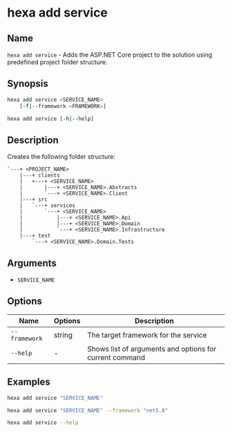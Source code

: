 # hexa add service

## Name

`hexa add service` - Adds the ASP.NET Core project to the solution using predefined project folder structure.

## Synopsis

```bash
hexa add service <SERVICE_NAME>
    [-f|--framework <FRAMEWORK>]

hexa add service [-h|--help]
```

## Description

Creates the following folder structure:

```
`---+ <PROJECT_NAME>
    |---+ clients
    |   +---+ <SERVICE_NAME>
    |       |---+ <SERVICE_NAME>.Abstracts
    |       `---+ <SERVICE_NAME>.Client
    |---+ src
    |   `---+ services
    |       `---+ <SERVICE_NAME>
    |           |---+ <SERVICE_NAME>.Api
    |           |---+ <SERVICE_NAME>.Domain
    |           `---+ <SERVICE_NAME>.Infrastructure
    |---+ test
        `---+ <SERVICE_NAME>.Domain.Tests
```

## Arguments

- `SERVICE_NAME`

## Options

| Name          | Options   | Description                           |
|---            |---        |---                                    |
| `--framework` | string    | The target framework for the service  |
| `--help`      | -         | Shows list of arguments and options for current command   |

## Examples

```bash
hexa add service "SERVICE_NAME"

hexa add service "SERVICE_NAME" --framework "net5.0"

hexa add service --help
```

